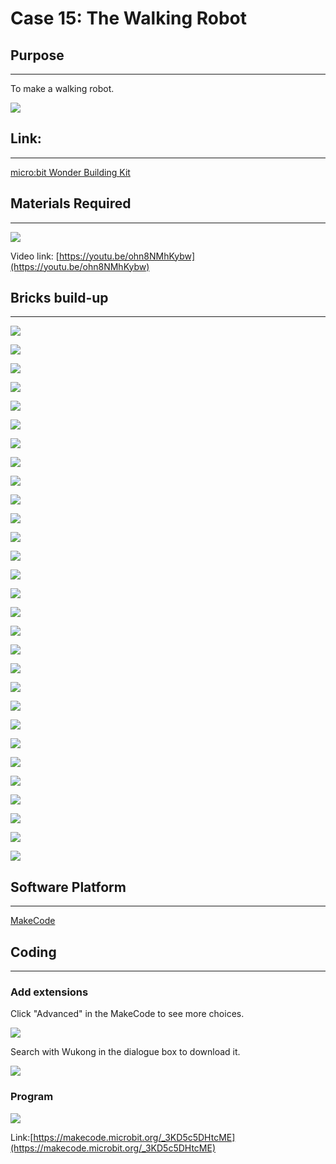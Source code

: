 # Case 15: The Walking Robot 

## Purpose
---
To make a walking robot.
 
![](./images/case-15-01.png)

## Link: 
---
[micro:bit Wonder Building Kit](https://www.elecfreaks.com/micro-bit-wonder-building-kit-without-micro-bit-board.html)

## Materials Required
---
![](./images/case-15-02.png)

Video link:
[https://youtu.be/ohn8NMhKybw](https://youtu.be/ohn8NMhKybw)

## Bricks build-up
---


![](./images/step-case-15-01.png)

![](./images/step-case-15-02.png)

![](./images/step-case-15-03.png)

![](./images/step-case-15-04.png)

![](./images/step-case-15-05.png)

![](./images/step-case-15-06.png)

![](./images/step-case-15-07.png)

![](./images/step-case-15-08.png)

![](./images/step-case-15-09.png)

![](./images/step-case-15-10.png)

![](./images/step-case-15-11.png)

![](./images/step-case-15-12.png)

![](./images/step-case-15-13.png)

![](./images/step-case-15-14.png)

![](./images/step-case-15-15.png)

![](./images/step-case-15-16.png)

![](./images/step-case-15-17.png)

![](./images/step-case-15-18.png)

![](./images/step-case-15-19.png)

![](./images/step-case-15-20.png)

![](./images/step-case-15-21.png)

![](./images/step-case-15-22.png)

![](./images/step-case-15-23.png)

![](./images/step-case-15-24.png)

![](./images/step-case-15-25.png)

![](./images/step-case-15-26.png)

![](./images/step-case-15-27.png)

![](./images/step-case-15-28.png)

![](./images/step-case-15-29.png)


## Software Platform
---
[MakeCode](https://makecode.microbit.org/)

## Coding
---
### Add extensions
Click "Advanced" in the MakeCode to see more choices.
 
![](./images/case-01-03.png)

Search with Wukong in the dialogue box to download it. 

![](./images/case-01-04.png)





### Program
 
![](./images/case-06-05.png)

Link:[https://makecode.microbit.org/_3KD5c5DHtcME](https://makecode.microbit.org/_3KD5c5DHtcME)



